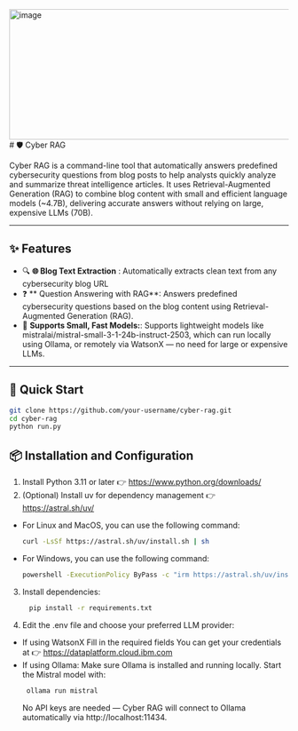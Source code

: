 <img width="680" height="235" alt="image" src="https://github.com/user-attachments/assets/fc0825da-9e5c-4848-acd9-ba6012fe0766" />
# 🛡️ Cyber RAG

Cyber RAG is a command-line tool that automatically answers predefined cybersecurity questions from blog posts to help analysts quickly analyze and summarize threat intelligence articles.
It uses Retrieval-Augmented Generation (RAG) to combine blog content with small and efficient language models (~4.7B), delivering accurate answers without relying on large, expensive LLMs (70B).

---

## ✨ Features

- 🔍 **🌐 Blog Text Extraction** : Automatically extracts clean text from any cybersecurity blog URL
- ❓ ** Question Answering with RAG**: Answers predefined cybersecurity questions based on the blog content using Retrieval-Augmented Generation (RAG).
- 💬 **Supports Small, Fast Models:**: Supports lightweight models like mistralai/mistral-small-3-1-24b-instruct-2503, which can run locally using Ollama, or remotely via WatsonX — no need for large or expensive LLMs.
---
## 🚀 Quick Start

```bash
git clone https://github.com/your-username/cyber-rag.git
cd cyber-rag
python run.py
```

## 📦 Installation and Configuration
1. Install Python 3.11 or later  👉 https://www.python.org/downloads/
2. (Optional) Install uv for dependency management 👉 https://astral.sh/uv/
  - For Linux and MacOS, you can use the following command:
      ```bash
      curl -LsSf https://astral.sh/uv/install.sh | sh
      ```
   - For Windows, you can use the following command:
      ```bash
      powershell -ExecutionPolicy ByPass -c "irm https://astral.sh/uv/install.ps1 | iex"
      ```
3. Install dependencies:
 ```bash
      pip install -r requirements.txt
 ```
4. Edit the .env file and choose your preferred LLM provider:
  - If using WatsonX Fill in the required fields
    You can get your credentials at 👉 https://dataplatform.cloud.ibm.com
  - If using Ollama: Make sure Ollama is installed and running locally.
    Start the Mistral model with:
     ```bash
      ollama run mistral
      ```
    No API keys are needed — Cyber RAG will connect to Ollama automatically via http://localhost:11434.

    



